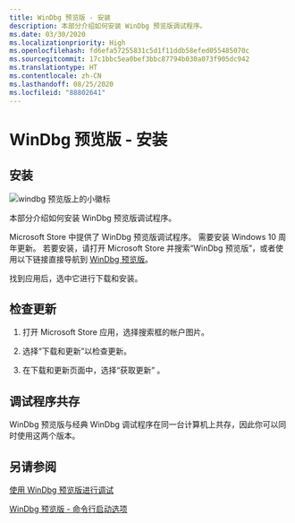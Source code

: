 ```yaml
---
title: WinDbg 预览版 - 安装
description: 本部分介绍如何安装 WinDbg 预览版调试程序。
ms.date: 03/30/2020
ms.localizationpriority: High
ms.openlocfilehash: fd6efa57255831c5d1f11ddb58efed055485070c
ms.sourcegitcommit: 17c1bbc5ea0bef3bbc87794b030a073f905dc942
ms.translationtype: HT
ms.contentlocale: zh-CN
ms.lasthandoff: 08/25/2020
ms.locfileid: "88802641"
---
```

# <a name="windbg-preview---installation"></a>WinDbg 预览版 - 安装

## <a name="installation"></a>安装

![windbg 预览版上的小徽标](images/windbgx-preview-logo.png)

本部分介绍如何安装 WinDbg 预览版调试程序。

Microsoft Store 中提供了 WinDbg 预览版调试程序。 需要安装 Windows 10 周年更新。 若要安装，请打开 Microsoft Store 并搜索“WinDbg 预览版”，或者使用以下链接直接导航到 [WinDbg 预览版](https://www.microsoft.com/store/apps/9pgjgd53tn86)。

找到应用后，选中它进行下载和安装。

## <a name="checking-for-updates"></a>检查更新

1. 打开 Microsoft Store 应用，选择搜索框的帐户图片。

2. 选择“下载和更新”以检查更新。

3. 在下载和更新页面中，选择“获取更新”  。

## <a name="debugger-coexistence"></a>调试程序共存  

WinDbg 预览版与经典 WinDbg 调试程序在同一台计算机上共存，因此你可以同时使用这两个版本。

## <a name="see-also"></a>另请参阅

[使用 WinDbg 预览版进行调试](debugging-using-windbg-preview.md)

[WinDbg 预览版 - 命令行启动选项](windbg-command-line-preview.md)
